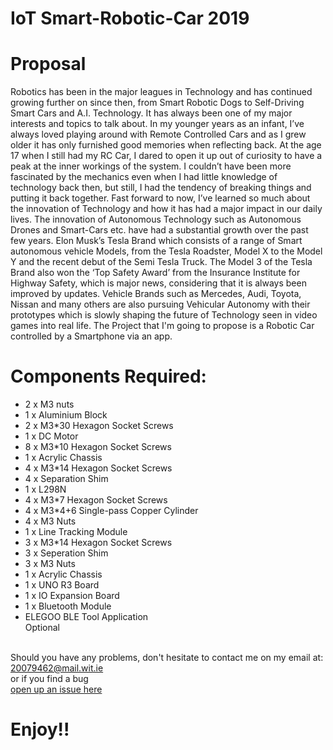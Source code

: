 # IoT Smart-Robotic-Car 2019

# Proposal
Robotics has been in the major leagues in Technology and has continued growing further on since then, from Smart Robotic Dogs to Self-Driving Smart Cars and A.I. Technology. It has always been one of my major interests and topics to talk about. In my younger years as an infant, I’ve always loved playing around with Remote Controlled Cars and as I grew older it has only furnished good memories when reflecting back. At the age 17 when I still had my RC Car, I dared to open it up out of curiosity to have a peak at the inner workings of the system. I couldn’t have been more fascinated by the mechanics even when I had little knowledge of technology back then, but still, I had the tendency of breaking things and putting it back together. Fast forward to now, I’ve learned so much about the innovation of Technology and how it has had a major impact in our daily lives. The innovation of Autonomous Technology such as Autonomous Drones and Smart-Cars etc. have had a substantial growth over the past few years. Elon Musk’s Tesla Brand which consists of a range of Smart autonomous vehicle Models, from the Tesla Roadster, Model X to the Model Y and the recent debut of the Semi Tesla Truck. The Model 3 of the Tesla Brand also won the ‘Top Safety Award’ from the Insurance Institute for Highway Safety, which is major news, considering that it is always been improved by updates. Vehicle Brands such as Mercedes, Audi, Toyota, Nissan and many others are also pursuing Vehicular Autonomy with their prototypes which is slowly shaping the future of Technology seen in video games into real life.
The Project that I'm going to propose is a Robotic Car controlled by a Smartphone via an app.

# Components Required:
- 2 x M3 nuts
- 1 x Aluminium Block
- 2 x M3*30 Hexagon Socket Screws
- 1 x DC Motor
- 8 x M3*10 Hexagon Socket Screws
- 1 x Acrylic Chassis
- 4 x M3*14 Hexagon Socket Screws
- 4 x Separation Shim
- 1 x L298N
- 4 x M3*7 Hexagon Socket Screws 
- 4 x M3*4+6 Single-pass Copper Cylinder
- 4 x M3 Nuts
- 1 x Line Tracking Module
- 3 x M3*14 Hexagon Socket Screws
- 3 x Seperation Shim
- 3 x M3 Nuts
- 1 x Acrylic Chassis
- 1 x UNO R3 Board
- 1 x IO Expansion Board
- 1 x Bluetooth Module
-	ELEGOO BLE Tool Application <br> Optional </br>

  
<br> Should you have any problems, don't hesitate to contact me on my email at:</br> [20079462@mail.wit.ie](mailto:20079462@mail.wit.ie)
<br>or if you find a bug </br>[open up an issue here](https://github.com/robertsolomon97/Smart-Robotic-Car/issues)

# Enjoy!!
